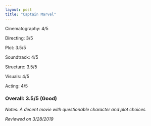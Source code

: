 ```yaml
---
layout: post
title: "Captain Marvel"
---
```


Cinematography: 4/5

Directing: 3/5

Plot: 3.5/5

Soundtrack: 4/5

Structure: 3.5/5

Visuals: 4/5

Acting: 4/5

### Overall: 3.5/5 (Good)

*Notes: A decent movie with questionable character and plot choices.*

*Reviewed on 3/28/2019*
